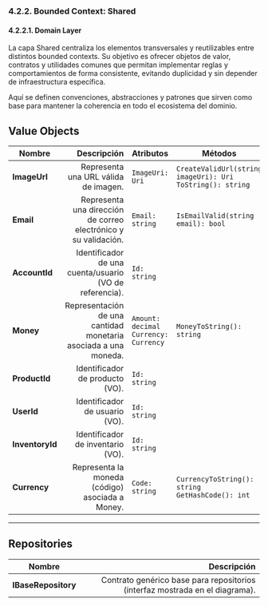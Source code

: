 ﻿### 4.2.2. Bounded Context: Shared ###

#### 4.2.2.1. Domain Layer ####

La capa Shared centraliza los elementos transversales y reutilizables entre distintos bounded contexts.
Su objetivo es ofrecer objetos de valor, contratos y utilidades comunes que permitan implementar reglas y comportamientos de forma consistente, evitando duplicidad y sin depender de infraestructura específica.

Aquí se definen convenciones, abstracciones y patrones que sirven como base para mantener la coherencia en todo el ecosistema del dominio.

## Value Objects

| Nombre          |                                                     Descripción | Atributos                                 | Métodos                                                        |
| --------------- | --------------------------------------------------------------: | ----------------------------------------- | -------------------------------------------------------------- |
| **ImageUrl**    |                            Representa una URL válida de imagen. | `ImageUri: Uri`                           | `CreateValidUrl(string imageUri): Uri`<br>`ToString(): string` |
| **Email**       | Representa una dirección de correo electrónico y su validación. | `Email: string`                           | `IsEmailValid(string email): bool`                             |
| **AccountId**   |         Identificador de una cuenta/usuario (VO de referencia). | `Id: string`                              |                                                               |
| **Money**       | Representación de una cantidad monetaria asociada a una moneda. | `Amount: decimal`<br>`Currency: Currency` | `MoneyToString(): string`                                      |
| **ProductId**   |                                 Identificador de producto (VO). | `Id: string`                              |                                                              |
| **UserId**      |                                  Identificador de usuario (VO). | `Id: string`                              |                                                              |
| **InventoryId** |                               Identificador de inventario (VO). | `Id: string`                              |                                                             |
| **Currency**    |                 Representa la moneda (código) asociada a Money. | `Code: string`                            | `CurrencyToString(): string`<br>`GetHashCode(): int`           |


---

## Repositories

| Nombre              |                                                                  Descripción | 
| ------------------- | ---------------------------------------------------------------------------: | 
| **IBaseRepository** | Contrato genérico base para repositorios (interfaz mostrada en el diagrama). |
